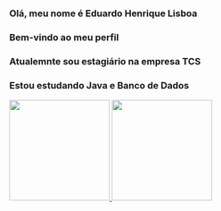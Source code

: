 ### Olá, meu nome é Eduardo Henrique Lisboa
### Bem-vindo ao meu perfil
### Atualemnte sou estagiário na empresa TCS
### Estou estudando Java e Banco de Dados


<div>
  <a href="https://github.com/Eduardo-Lisboa">
  <img height="180em" src="https://github-readme-stats.vercel.app/api/top-langs/?username=Eduardo-Lisboa&layout=compact&langs_count=7&theme=dracula"/>
  <img height="180em" src="https://github-readme-stats.vercel.app/api?username=Eduardo-Lisboa&show_icons=true&theme=dracula&include_all_commits=true&count_private=true"/>
</div>
